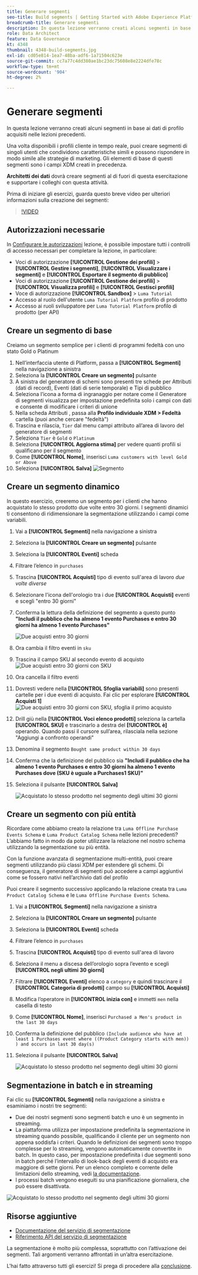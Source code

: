 ```yaml
---
title: Generare segmenti
seo-title: Build segments | Getting Started with Adobe Experience Platform for Data Architects and Data Engineers
breadcrumb-title: Generare segmenti
description: In questa lezione verranno creati alcuni segmenti in base ai dati di profilo acquisiti nelle lezioni precedenti.
role: Data Architect
feature: Data Governance
kt: 4348
thumbnail: 4348-build-segments.jpg
exl-id: cd05e814-1ea7-48ba-adf6-1a71504c623e
source-git-commit: cc7a77c4dd380ae1bc23dc75608e8e2224dfe78c
workflow-type: tm+mt
source-wordcount: '904'
ht-degree: 2%

---
```


# Generare segmenti

<!-- 30 min-->
In questa lezione verranno creati alcuni segmenti in base ai dati di profilo acquisiti nelle lezioni precedenti.

Una volta disponibili i profili cliente in tempo reale, puoi creare segmenti di singoli utenti che condividono caratteristiche simili e possono rispondere in modo simile alle strategie di marketing. Gli elementi di base di questi segmenti sono i campi XDM creati in precedenza.

**Architetti dei dati** dovrà creare segmenti al di fuori di questa esercitazione e supportare i colleghi con questa attività.

Prima di iniziare gli esercizi, guarda questo breve video per ulteriori informazioni sulla creazione dei segmenti:
>[!VIDEO](https://video.tv.adobe.com/v/27254?quality=12&learn=on)


## Autorizzazioni necessarie

In [Configurare le autorizzazioni](configure-permissions.md) lezione, è possibile impostare tutti i controlli di accesso necessari per completare la lezione, in particolare:

* Voci di autorizzazione **[!UICONTROL Gestione dei profili]** > **[!UICONTROL Gestire i segmenti]**, **[!UICONTROL Visualizzare i segmenti]** e **[!UICONTROL Esportare il segmento di pubblico]**
* Voci di autorizzazione **[!UICONTROL Gestione dei profili]** > **[!UICONTROL Visualizza profili]** e **[!UICONTROL Gestisci profili]**
* Voce di autorizzazione **[!UICONTROL Sandbox]** > `Luma Tutorial`
* Accesso al ruolo dell&#39;utente `Luma Tutorial Platform` profilo di prodotto
* Accesso ai ruoli sviluppatore per `Luma Tutorial Platform` profilo di prodotto (per API)

## Creare un segmento di base

Creiamo un segmento semplice per i clienti di programmi fedeltà con uno stato Gold o Platinum

1. Nell’interfaccia utente di Platform, passa a **[!UICONTROL Segmenti]** nella navigazione a sinistra
1. Seleziona la **[!UICONTROL Creare un segmento]** pulsante
1. A sinistra del generatore di schemi sono presenti tre schede per Attributi (dati di record), Eventi (dati di serie temporale) e Tipi di pubblico
1. Seleziona l’icona a forma di ingranaggio per notare come il Generatore di segmenti visualizza per impostazione predefinita solo i campi con dati e consente di modificare i criteri di unione
1. Nella scheda Attributi , passa alla **Profilo individuale XDM > Fedeltà** cartella (puoi anche cercare &quot;fedeltà&quot;)
1. Trascina e rilascia, `Tier` dal menu campi attributo all’area di lavoro del generatore di segmenti
1. Seleziona `Tier` è `Gold` o `Platinum`
1. Seleziona **[!UICONTROL Aggiorna stima]** per vedere quanti profili si qualificano per il segmento
1. Come **[!UICONTROL Nome]**, inserisci `Luma customers with level Gold or Above`
1. Seleziona **[!UICONTROL Salva]**
   ![Segmento](assets/segment-goldOrAbove.png)

<!--## Build a sequential segment-->

## Creare un segmento dinamico

In questo esercizio, creeremo un segmento per i clienti che hanno acquistato lo stesso prodotto due volte entro 30 giorni. I segmenti dinamici ti consentono di ridimensionare la segmentazione utilizzando i campi come variabili.

1. Vai a **[!UICONTROL Segmenti]** nella navigazione a sinistra
1. Seleziona la **[!UICONTROL Creare un segmento]** pulsante
1. Seleziona la **[!UICONTROL Eventi]** scheda
1. Filtrare l’elenco in `purchases`
1. Trascina **[!UICONTROL Acquisti]** tipo di evento sull&#39;area di lavoro _due volte diverse_
1. Selezionare l&#39;icona dell&#39;orologio tra i due **[!UICONTROL Acquisti]** eventi e scegli &quot;entro 30 giorni&quot;
1. Conferma la lettura della definizione del segmento a questo punto **&quot;Includi il pubblico che ha almeno 1 evento Purchases e entro 30 giorni ha almeno 1 evento Purchases&quot;**

   ![Due acquisti entro 30 giorni](assets/segment-twoPurchases.png)
1. Ora cambia il filtro eventi in `sku`
1. Trascina il campo SKU al secondo evento di acquisto
   ![Due acquisti entro 30 giorni con SKU](assets/segment-twoPurchases-addSku.png)
1. Ora cancella il filtro eventi
1. Dovresti vedere nella **[!UICONTROL Sfoglia variabili]** sono presenti cartelle per i due eventi di acquisto. Fai clic per esplorare **[!UICONTROL Acquisti 1]**\
   ![Due acquisti entro 30 giorni con SKU, sfoglia il primo acquisto](assets/segment-twoPurchases-browsePurchaseOne.png)
1. Drill giù nella **[!UICONTROL Voci elenco prodotti]** seleziona la cartella **[!UICONTROL SKU]** e trascinarlo a destra del **[!UICONTROL è]** operando. Quando passi il cursore sull’area, rilasciala nella sezione &quot;Aggiungi a confronto operandi&quot;
1. Denomina il segmento `Bought same product within 30 days`
1. Conferma che la definizione del pubblico sia **&quot;Includi il pubblico che ha almeno 1 evento Purchases e entro 30 giorni ha almeno 1 evento Purchases dove (SKU è uguale a Purchases1 SKU)&quot;**
1. Seleziona il pulsante **[!UICONTROL Salva]**

   ![Acquistato lo stesso prodotto nel segmento degli ultimi 30 giorni](assets/segment-boughtSameProduct.png)

## Creare un segmento con più entità

Ricordare come abbiamo creato la relazione tra `Luma Offline Purchase Events Schema` e `Luma Product Catalog Schema` nelle lezioni precedenti? L’abbiamo fatto in modo da poter utilizzare la relazione nel nostro schema utilizzando la segmentazione su più entità.

Con la funzione avanzata di segmentazione multi-entità, puoi creare segmenti utilizzando più classi XDM per estendere gli schemi. Di conseguenza, il generatore di segmenti può accedere a campi aggiuntivi come se fossero nativi nell’archivio dati del profilo

Puoi creare il segmento successivo applicando la relazione creata tra `Luma Product Catalog Schema` e le `Luma Offline Purchase Events Schema`.

1. Vai a **[!UICONTROL Segmenti]** nella navigazione a sinistra
1. Seleziona la **[!UICONTROL Creare un segmento]** pulsante
1. Seleziona la **[!UICONTROL Eventi]** scheda
1. Filtrare l’elenco in `purchases`
1. Trascina **[!UICONTROL Acquisti]** tipo di evento sull&#39;area di lavoro
1. Seleziona il menu a discesa dell’orologio sopra l’evento e scegli **[!UICONTROL negli ultimi 30 giorni]**
1. Filtrare **[!UICONTROL Eventi]** elenco a `category` e quindi trascinare il **[!UICONTROL Categoria di prodotti]** campo su **[!UICONTROL Acquisti]**
1. Modifica l’operatore in **[!UICONTROL inizia con]** e immetti `men` nella casella di testo
1. Come **[!UICONTROL Nome]**, inserisci `Purchased a Men's product in the last 30 days`
1. Conferma la definizione del pubblico `(Include audience who have at least 1 Purchases event where ((Product Category starts with men)) ) and occurs in last 30 day(s)`
1. Seleziona il pulsante **[!UICONTROL Salva]**

   ![Acquistato lo stesso prodotto nel segmento degli ultimi 30 giorni](assets/segment-purchasedMens.png)

## Segmentazione in batch e in streaming

Fai clic su **[!UICONTROL Segmenti]** nella navigazione a sinistra e esaminiamo i nostri tre segmenti:

* Due dei nostri segmenti sono segmenti batch e uno è un segmento in streaming.
* La piattaforma utilizza per impostazione predefinita la segmentazione in streaming quando possibile, qualificando il cliente per un segmento non appena soddisfa i criteri. Quando le definizioni dei segmenti sono troppo complesse per lo streaming, vengono automaticamente convertite in batch. In questo caso, per impostazione predefinita i due segmenti sono in batch perché l’intervallo di look-back degli eventi di acquisto era maggiore di sette giorni. Per un elenco completo e corrente delle limitazioni dello streaming, vedi [la documentazione](https://experienceleague.adobe.com/docs/experience-platform/segmentation/ui/streaming-segmentation.html).
* I processi batch vengono eseguiti su una pianificazione giornaliera, che può essere disattivata.

![Acquistato lo stesso prodotto nel segmento degli ultimi 30 giorni](assets/segment-review.png)

## Risorse aggiuntive

* [Documentazione del servizio di segmentazione](https://experienceleague.adobe.com/docs/experience-platform/segmentation/home.html)
* [Riferimento API del servizio di segmentazione](https://www.adobe.io/experience-platform-apis/references/segmentation/)

La segmentazione è molto più complessa, soprattutto con l’attivazione dei segmenti. Tali argomenti verranno affrontati in un’altra esercitazione.

L&#39;hai fatto attraverso tutti gli esercizi! Si prega di procedere alla [conclusione](conclusion.md).

